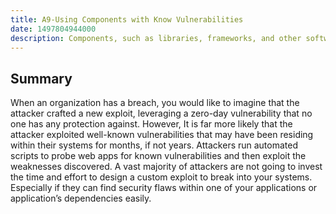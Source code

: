 ```yaml
---
title: A9-Using Components with Know Vulnerabilities
date: 1497804944000
description: Components, such as libraries, frameworks, and other software modules, run with the same privileges as the application. If a vulnerable component is exploited, such an attack can facilitate serious data loss or server takeover. Applications and APIs using components with known vulnerabilities may undermine application defenses and enable various attacks and impacts.
---
```

## Summary

When an organization has a breach, you would like to imagine that the attacker crafted a new exploit, leveraging a zero-day vulnerability that no one has any protection against. However, It is far more likely that the attacker exploited well-known vulnerabilities that may have been residing within their systems for months, if not years.  Attackers run automated scripts to probe web apps for known vulnerabilities and then exploit the weaknesses discovered. A vast majority of attackers are not going to invest the time and effort to design a custom exploit to break into your systems. Especially if they can find security flaws within one of your applications or application’s dependencies easily.
